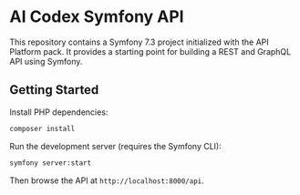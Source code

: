 # AI Codex Symfony API

This repository contains a Symfony 7.3 project initialized with the API Platform pack. It provides a starting point for building a REST and GraphQL API using Symfony.

## Getting Started

Install PHP dependencies:

```bash
composer install
```

Run the development server (requires the Symfony CLI):

```bash
symfony server:start
```

Then browse the API at `http://localhost:8000/api`.

